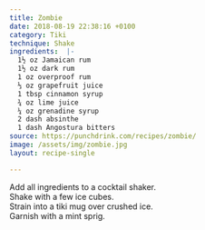 ```yaml
---
title: Zombie
date: 2018-08-19 22:38:16 +0100
category: Tiki
technique: Shake
ingredients:  |-
  1½ oz Jamaican rum
  1½ oz dark rum
  1 oz overproof rum
  ⅓ oz grapefruit juice
  1 tbsp cinnamon syrup
  ¾ oz lime juice
  ¼ oz grenadine syrup
  2 dash absinthe
  1 dash Angostura bitters
source: https://punchdrink.com/recipes/zombie/
image: /assets/img/zombie.jpg
layout: recipe-single

---
```

Add all ingredients to a cocktail shaker.  
Shake with a few ice cubes.  
Strain into a tiki mug over crushed ice.  
Garnish with a mint sprig.
